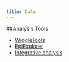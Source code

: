 ```yaml
---
title: Data
---
```


##Analysis Tools
 
 * [WiggleTools](/TODO)
 * [EpiExplorer](/TODO)
 * [Integrative analysis](/TODO)